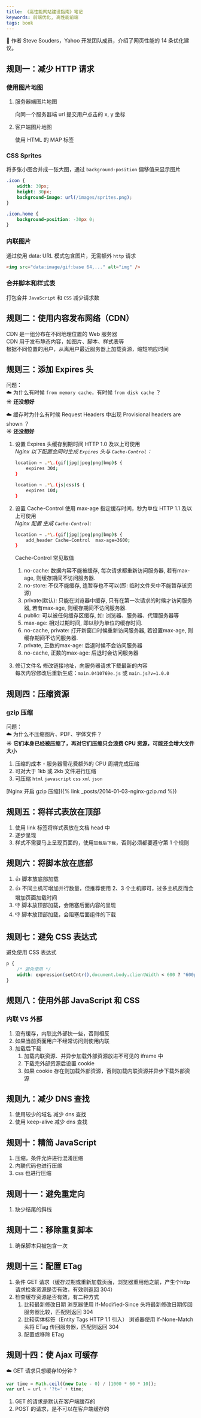 ```yaml
---
title: 《高性能网站建设指南》笔记
keywords: 前端优化, 高性能前端
tags: book
---
```


:hamster: 作者 Steve Souders，Yahoo 开发团队成员，介绍了网页性能的 14 条优化建议。
<!--more-->

## 规则一：减少 HTTP 请求
### 使用图片地图
1. 服务器端图片地图

    向同一个服务器端 url 提交用户点击的 x, y 坐标
2. 客户端图片地图

    使用 HTML 的 MAP 标签

### CSS Sprites
将多张小图合并成一张大图，通过 `background-position` 偏移值来显示图片
```css
.icon {
    width: 30px;
    height: 30px;
    background-image: url(/images/sprites.png);
}

.icon.home {
    background-position: -30px 0;
}
```

### 内联图片
通过使用 data: URL 模式包含图片，无需额外 `http` 请求
```html
<img src="data:image/gif:base 64,..." alt="img" />
```

### 合并脚本和样式表
打包合并 `JavaScript` 和 `CSS` 减少请求数

## 规则二：使用内容发布网络（CDN）
CDN 是一组分布在不同地理位置的 Web 服务器 <br>
CDN 用于发布静态内容，如图片、脚本、样式表等 <br>
根据不同位置的用户，从离用户最近服务器上加载资源，缩短响应时间 <br>


## 规则三：添加 Expires 头
问题： <br>
:cloud: 为什么有时候 `from memory cache`，有时候 `from disk cache` ？ <br>
:sunny: __还没想好__

:cloud:  缓存时为什么有时候 Request Headers 中出现 Provisional headers are shown ？<br>
:sunny: __还没想好__

1. 设置 Expires 头缓存到期时间 HTTP 1.0 及以上可使用 <br>
    _Nginx 以下配置会同时生成 `Expires` 头与 `Cache-Control`：_
    ```bash
    location ~ .*\.(gif|jpg|jpeg|png|bmp)$ {
        expires 30d;
    }

    location ~ .*\.(js|css)$ {
        expires 10d;
    }
    ```
2. 设置 Cache-Control 使用 max-age 指定缓存时间，秒为单位 HTTP 1.1 及以上可使用 <br>
    _Nginx 配置 生成 `Cache-Control`:_
    ```bash
    location ~ .*\.(gif|jpg|jpeg|png|bmp)$ {
        add_header Cache-Control  max-age=3600;
    }
    ```

    Cache-Control 常见取值
    1. no-cache: 数据内容不能被缓存, 每次请求都重新访问服务器, 若有max-age, 则缓存期间不访问服务器.
    2. no-store: 不仅不能缓存, 连暂存也不可以(即: 临时文件夹中不能暂存该资源)
    3. private(默认): 只能在浏览器中缓存, 只有在第一次请求的时候才访问服务器, 若有max-age, 则缓存期间不访问服务器.
    4. public: 可以被任何缓存区缓存, 如: 浏览器、服务器、代理服务器等
    5. max-age: 相对过期时间, 即以秒为单位的缓存时间.
    6. no-cache, private: 打开新窗口时候重新访问服务器, 若设置max-age, 则缓存期间不访问服务器.
    7. private, 正数的max-age: 后退时候不会访问服务器
    8. no-cache, 正数的max-age: 后退时会访问服务器


3. 修订文件名
    修改链接地址，向服务器请求下载最新的内容 <br>
    每次内容修改后重新生成：`main.0410769e.js` 或 `main.js?v=1.0.0`


## 规则四：压缩资源
### gzip 压缩
问题： <br>
:cloud: 为什么不压缩图片、PDF、字体文件？ <br>
:sunny: __它们本身已经被压缩了，再对它们压缩只会浪费 CPU 资源，可能还会增大文件大小__

1. 压缩的成本 - 服务器需花费额外的 CPU 周期完成压缩 
2. 可对大于 1kb 或 2kb 文件进行压缩
3. 可压缩 `html` `javascript` `css` `xml` `json`

[Nginx 开启 gzip 压缩]({% link _posts/2014-01-03-nginx-gzip.md %})

## 规则五：将样式表放在顶部
1. 使用 link 标签将样式表放在文档 head 中
2. 逐步呈现
3. 样式不需要马上呈现页面的，使用`加载后下载`，否则必须都要遵守第 1 个规则

## 规则六：将脚本放在底部
1. :+1: 脚本放底部加载
2. :+1: 不同主机可增加并行数量，但推荐使用 2、3 个主机即可，过多主机反而会增加页面加载时间
3. :-1: 脚本放顶部加载，会阻塞后面内容的呈现
4. :-1: 脚本放顶部加载，会阻塞后面组件的下载

## 规则七：避免 CSS 表达式
避免使用 CSS 表达式
```css
p {
    /* 避免使用 */
    width: expression(setCntr(),document.body.clientWidth < 600 ? "600px" : "auto");
}
```

## 规则八：使用外部 JavaScript 和 CSS
### 内联 VS 外部
1. 没有缓存，内联比外部快一些，否则相反
2. 如果当前页面用户不经常访问则使用内联
3. 加载后下载
    1. 加载内联资源、并异步加载外部资源放进不可见的 iframe 中
    2. 下载完外部资源后设置 cookie
    3. 如果 cookie 存在则加载外部资源，否则加载内联资源并异步下载外部资源

## 规则九：减少 DNS 查找
1. 使用较少的域名 减少 dns 查找
2. 使用 keep-alive 减少 dns 查找

## 规则十：精简 JavaScript
1. 压缩，条件允许进行混淆压缩
2. 内联代码也进行压缩
3. css 也进行压缩

## 规则十一：避免重定向
1. 缺少结尾的斜线

## 规则十二：移除重复脚本
1. 确保脚本只被包含一次

## 规则十三：配置 ETag
1. 条件 GET 请求（缓存过期或重新加载页面，浏览器重用他之前，产生个http请求检查资源是否有效，有效则返回 304）
2. 检查缓存资源是否有效，有二种方式
    1. 比较最新修改日期
    浏览器使用 If-Modified-Since 头将最新修改日期传回服务器比较，匹配则返回 304
    2. 比较实体标签（Entity Tags HTTP 1.1 引入）
    浏览器使用 If-None-Match 头将 ETag 传回服务器，匹配则返回 304
    3. 配置或移除 ETag

## 规则十四：使 Ajax 可缓存
:cloud: GET 请求只想缓存10分钟？ <br>
```javascript
var time = Math.ceil((new Date - 0) / (1000 * 60 * 10));
var url = url + '?t=' + time;
```
1. GET 的请求是默认在客户端缓存的
2. POST 的请求，是不可以在客户端缓存的
